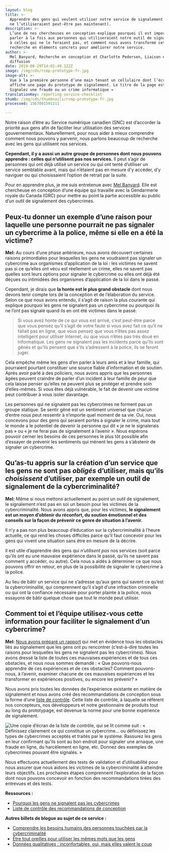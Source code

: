 ```yaml
---
layout: blog
title: >-
  Apprendre des gens qui veulent utiliser notre service de signalement (mais qui
  ne l’utiliseraient peut-être pas maintenant).
description: >-
  L’une de nos chercheuses en conception explique pourquoi il est important de
  parler à la fois aux personnes qui utiliseraient notre outil de signalement et
  à celles qui ne le feraient pas, et comment nous avons transformé cette
  recherche en éléments concrets pour améliorer notre service.
author: >-
  Mel Banyard, Recherche en conception et Charlotte Pedersen, Liaison et
  diffusion
date: 2019-08-29T14:02:49.122Z
image: /img/cds/rcmp-prototype-fr.jpg
image-alt: >-
  Vue à la première personne d’une main tenant un cellulaire dont l’écran
  affiche une page du prototype de signalement. Le titre de la page est «
  Signalez une fraude ou un crime informatique »
translationKey: reporting-service-checklist
thumb: /img/cds/thumbnails/rcmp-prototype-fr.jpg
processed: 1567091591211

---
```

Notre raison d’être au Service numérique canadien (SNC) est d’accorder la priorité aux gens afin de faciliter leur utilisation des services gouvernementaux. Naturellement, pour nous aider à mieux comprendre comment nous pouvons y parvenir, nous parlons beaucoup de recherche avec les gens qui utilisent nos services. 

**Cependant, il y a aussi un autre groupe de personnes dont nous pouvons apprendre : celles qui n’utilisent pas nos services.** Il peut s’agir de personnes qui ont déjà utilisé un service ou qui ont tenté d’utiliser un service semblable avant, mais qui n’étaient pas en mesure d’y accéder, d’y naviguer ou qui choisissaient l’option de retrait par la suite.

Pour en apprendre plus, je me suis entretenue avec [Mel Banyard](https://twitter.com/melbanyard). Elle est chercheuse en conception d’une équipe qui travaille avec la Gendarmerie royale du Canada (GRC) pour mettre au point la partie accessible au public d’un outil de signalement des cybercrimes. 

## Peux-tu donner un exemple d’une raison pour laquelle une personne pourrait ne pas signaler un cybercrime à la police, même si elle en a été la victime?

**Mel:** Au cours d’une phase antérieure, nous avons découvert certaines raisons primordiales pour lesquelles les gens ne voudraient pas signaler un cybercrime aux organismes d’application de la loi : les victimes ne savent pas si ce qu’elles ont vécu est réellement un crime, elles ne savent pas quelles sont leurs options pour signaler le cybercrime ou elles ont déjà été déçues ou intimidées des organismes d’application de la loi dans le passé.

Cependant, je dirais que **la honte est le plus grand obstacle** dont nous devons tenir compte lors de la conception et de l’élaboration du service. Selon ce que nous avons entendu, il s’agit de raison la plus courante qui explique pourquoi les gens ne signalent pas un cybercrime ou pourquoi ils ne l’ont pas signalé quand ils en ont été victimes dans le passé. 

> Si vous avez honte de ce qui vous est arrivé, c’est peut-être parce que vous pensez qu’il s’agit de votre faute si vous avez fait ce qu’il ne fallait pas en ligne, que vous pensez que vous n’êtes pas assez intelligent pour utiliser Internet, ou que vous n’êtes pas très doué en informatique. Les gens ne signalent pas les incidents parce qu’ils sont gênés et qu’ils pensent que s’ils s’adressent à la police, ils se feront juger.

Cela empêche même les gens d’en parler à leurs amis et à leur famille, qui pourraient pourtant constituer une source fiable d’information et de soutien. Après avoir parlé à des policiers, nous avons appris que les personnes âgées peuvent craindre de parler d’un incident à leur famille de peur que cela laisse penser qu’elles ne peuvent plus se protéger et prendre soin d’elles-mêmes. Si vous êtes déjà vulnérable, le fait de devenir une victime peut contribuer à vous isoler davantage.

Les personnes qui ne signalent pas les cybercrimes ne forment pas un groupe statique. Se sentir gêné est un sentiment universel que chacun d’entre nous peut ressentir à n’importe quel moment de sa vie. Oui, nous concevons pour des gens qui seraient portés à signaler le crime, mais tout le monde a le potentiel de devenir la personne qui dit « je ne le signalerais pas » ou « je ne ferai pas de signalement à l’avenir ». Nous espérons pouvoir cerner les besoins de ces personnes le plus tôt possible afin d’essayer de prévenir les sentiments qui mènent les gens à s’abstenir de signaler un cybercrime.

## Qu’as-tu appris sur la création d’un service que les gens ne sont pas _obligés_ d’utiliser, mais qu’ils _choisissent_ d’utiliser, par exemple un outil de signalement de la cybercriminalité?

**Mel:** Même si nous mettons actuellement au point un outil de signalement, le signalement n’est pas en soi un besoin pour les victimes de la cybercriminalité. Nous avons appris que, pour les victimes, **le signalement est un moyen d’obtenir du réconfort, du soutien émotionnel et des conseils sur la façon de prévenir ce genre de situation à l’avenir.**

Il n’y a pas non plus beaucoup d’éducation sur la cybercriminalité à l’heure actuelle, ce qui rend les choses difficiles parce qu’il faut concevoir pour les gens qui vivent une situation sans être en mesure de la décrire. 

Il est utile d’apprendre des gens qui _n’utilisent pas_ nos services (soit parce qu’ils ont eu une mauvaise expérience dans le passé, qu’ils ne savent pas comment y accéder, ou autre). Cela nous a aidés à déterminer ce que nous pouvons offrir en retour, en plus de la possibilité de signaler le cybercrime à la police. 

Au lieu de bâtir un service qui ne s’adresse qu’aux gens qui savent ce qu’est la cybercriminalité, qui comprennent qu’il s’agit d’une infraction criminelle ou qui ont la confiance nécessaire pour porter plainte à la police, nous essayons de bâtir quelque chose que tout le monde peut utiliser. 

## Comment toi et l’équipe utilisez-vous cette information pour faciliter le signalement d’un cybercrime?

**Mel:** [Nous avons préparé un rapport](https://digital.canada.ca/files/rcmp-barriers-to-reporting-fr.docx) qui met en évidence tous les obstacles liés au signalement que les gens ont pu rencontrer (c’est-à-dire toutes les raisons pour lesquelles les gens ne signalent pas les cybercrimes). Nous avons dressé la liste de toutes ces mauvaises expériences et de tous ces obstacles, et nous nous sommes demandé : « Que pouvons-nous apprendre de ces expériences et de ces obstacles? Comment pouvons-nous, à l’avenir, examiner chacune de ces mauvaises expériences et les transformer en expériences positives, ou encore les prévenir? »

Nous avons pris toutes les données de l’expérience existante en matière de signalement et nous avons créé des recommandations de conception sous la forme d’une [liste de contrôle](https://digital.canada.ca/files/rcmp-design-recommendations-fr.docx). Cette liste de contrôle, à laquelle se réfèrent nos concepteurs, nos développeurs et notre gestionnaire de produits tout au long du prototypage, est devenue la norme pour une bonne expérience de signalement.

![Une copie d’écran de la liste de contrôle, qui se lit comme suit : « Définissez clairement ce qui constitue un cybercrime… ou définissez les types de cybercrimes acceptés et traités par le système. Rassurez les gens en leur confirmant qu’ils sont au bon endroit pour signaler une arnaque, une fraude en ligne, du harcèlement en ligne, etc. Donnez des exemples de cybercrimes pouvant être signalés. »](https://cds-website-assets-prod.s3.ca-central-1.amazonaws.com/checklist_screenshot_fr_86b5777bf9.jpg)

Nous effectuons actuellement des tests de validation et d’utilisabilité pour nous assurer que nous aidons les victimes de la cybercriminalité à atteindre leurs objectifs. Les prochaines étapes comprennent l’exploration de la façon dont nous pouvons concevoir en fonction des recommandations tirées des entrevues et des tests.  

**Ressources :**

* [Pourquoi les gens ne signalent pas les cybercrimes](https://digital.canada.ca/files/rcmp-barriers-to-reporting-fr.docx) 
* [Liste de contrôle des recommandations de conception](https://digital.canada.ca/files/rcmp-design-recommendations-fr.docx)  

**Autres billets de blogue au sujet de ce service :**

* [Comprendre les besoins humains des personnes touchées par la cybercriminalité](https://numerique.canada.ca/2019/05/06/comprendre-les-besoins-humains-des-personnes-touch%C3%A9es-par-la-cybercriminalit%C3%A9/)
* [Être tout oreilles pour utiliser les mêmes mots que les gens](https://numerique.canada.ca/2019/06/06/%C3%AAtre-tout-oreilles-pour-utiliser-les-m%C3%AAmes-mots-que-les-gens/)
* [Données qualitatives : inconfortables, oui, mais elles valent le coup](https://numerique.canada.ca/2019/07/11/donn%C3%A9es-qualitatives-inconfortables-oui-mais-elles-valent-le-coup/)

